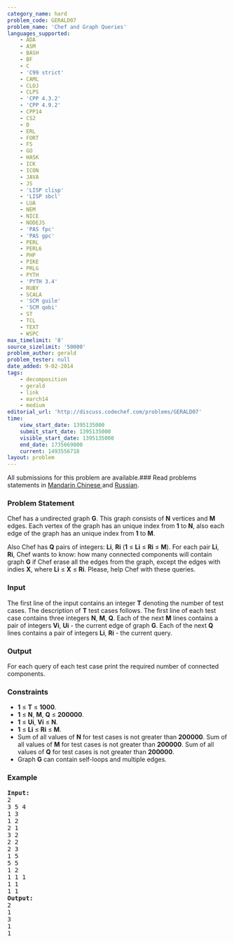 ```yaml
---
category_name: hard
problem_code: GERALD07
problem_name: 'Chef and Graph Queries'
languages_supported:
    - ADA
    - ASM
    - BASH
    - BF
    - C
    - 'C99 strict'
    - CAML
    - CLOJ
    - CLPS
    - 'CPP 4.3.2'
    - 'CPP 4.9.2'
    - CPP14
    - CS2
    - D
    - ERL
    - FORT
    - FS
    - GO
    - HASK
    - ICK
    - ICON
    - JAVA
    - JS
    - 'LISP clisp'
    - 'LISP sbcl'
    - LUA
    - NEM
    - NICE
    - NODEJS
    - 'PAS fpc'
    - 'PAS gpc'
    - PERL
    - PERL6
    - PHP
    - PIKE
    - PRLG
    - PYTH
    - 'PYTH 3.4'
    - RUBY
    - SCALA
    - 'SCM guile'
    - 'SCM qobi'
    - ST
    - TCL
    - TEXT
    - WSPC
max_timelimit: '8'
source_sizelimit: '50000'
problem_author: gerald
problem_tester: null
date_added: 9-02-2014
tags:
    - decomposition
    - gerald
    - link
    - march14
    - medium
editorial_url: 'http://discuss.codechef.com/problems/GERALD07'
time:
    view_start_date: 1395135000
    submit_start_date: 1395135000
    visible_start_date: 1395135000
    end_date: 1735669800
    current: 1493556718
layout: problem
---
```

All submissions for this problem are available.###  Read problems statements in [Mandarin Chinese ](http://www.codechef.com/download/translated/MARCH14/mandarin/GERALD07.pdf) and [Russian](http://www.codechef.com/download/translated/MARCH14/russian/GERALD07_new.pdf).

### Problem Statement

Chef has a undirected graph **G**. This graph consists of **N** vertices and **M** edges. Each vertex of the graph has an unique index from **1** to **N**, also each edge of the graph has an unique index from **1** to **M**.

Also Chef has **Q** pairs of integers: **Li**, **Ri** (**1** ≤ **Li** ≤ **Ri** ≤ **M**). For each pair **Li**, **Ri**, Chef wants to know: how many connected components will contain graph **G** if Chef erase all the edges from the graph, except the edges with indies **X**, where **Li** ≤ **X** ≤ **Ri**. Please, help Chef with these queries.

### Input

The first line of the input contains an integer **T** denoting the number of test cases. The description of **T** test cases follows.
The first line of each test case contains three integers **N**, **M**, **Q**. Each of the next **M** lines contains a pair of integers **Vi**, **Ui** - the current edge of graph **G**. Each of the next **Q** lines contains a pair of integers **Li**, **Ri** - the current query.

### Output

For each query of each test case print the required number of connected components.

### Constraints

- **1** ≤ **T** ≤ **1000**.
- **1** ≤ **N**, **M**, **Q** ≤ **200000**.
- **1** ≤ **Ui**, **Vi** ≤ **N**.
- **1** ≤ **Li** ≤ **Ri** ≤ **M**.
- Sum of all values of **N** for test cases is not greater than **200000**. Sum of all values of **M** for test cases is not greater than **200000**. Sum of all values of **Q** for test cases is not greater than **200000**.
- Graph **G** can contain self-loops and multiple edges.

### Example

<pre><b>Input:</b>
2
3 5 4
1 3
1 2
2 1
3 2
2 2
2 3
1 5
5 5
1 2
1 1 1
1 1
1 1
<b>Output:</b>
2
1
3
1
1
</pre>